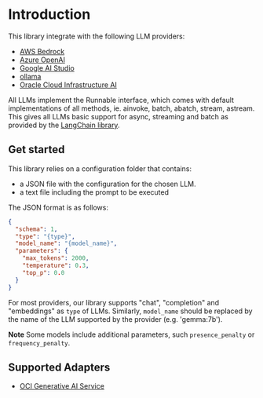 # Introduction
This library integrate with the following LLM providers:
* [AWS Bedrock](https://us-west-2.console.aws.amazon.com/bedrock/home)
* [Azure OpenAI](https://azure.microsoft.com/en-us/products/ai-services/openai-service)
* [Google AI Studio](https://aistudio.google.com/)
* [ollama](https://ollama.com/) 
* [Oracle Cloud Infrastructure AI](https://www.oracle.com/artificial-intelligence/ai-services/)

All LLMs implement the Runnable interface, which comes with default implementations of all methods, ie. ainvoke, batch, abatch, stream, astream. This gives all LLMs basic support for async, streaming and batch as provided by the [LangChain library](https://python.langchain.com/docs/integrations/llms/).

## Get started
This library relies on a configuration folder that contains:
* a JSON file with the configuration for the chosen LLM.
* a text file including the prompt to be executed

The JSON format is as follows:
```json
{
  "schema": 1,
  "type": "{type}",
  "model_name": "{model_name}",
  "parameters": {
    "max_tokens": 2000,
    "temperature": 0.3,
    "top_p": 0.0
  }
}
```
For most providers, our library supports "chat", "completion" and "embeddings" as `type` of LLMs. Similarly, `model_name` should be replaced by the name of the LLM supported by the provider (e.g. 'gemma:7b').

**Note** Some models include additional parameters, such `presence_penalty` or `frequency_penalty`.

## Supported Adapters
* [OCI Generative AI Service](adapters/oci_adapter.ipynb)